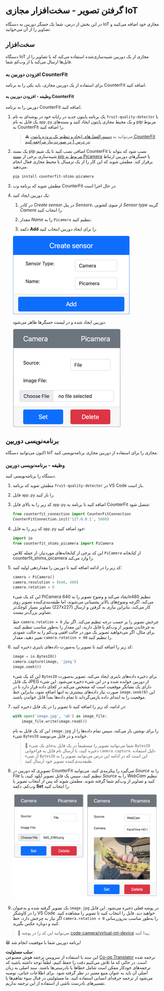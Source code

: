 <!--
CO_OP_TRANSLATOR_METADATA:
{
  "original_hash": "3ba7150ffc4a6999f6c3cfb4906ec7df",
  "translation_date": "2025-08-25T21:01:28+00:00",
  "source_file": "4-manufacturing/lessons/2-check-fruit-from-device/virtual-device-camera.md",
  "language_code": "fa"
}
-->
# گرفتن تصویر - سخت‌افزار مجازی IoT

در این بخش از درس، شما یک حسگر دوربین به دستگاه IoT مجازی خود اضافه می‌کنید و تصاویر را از آن می‌خوانید.

## سخت‌افزار

دستگاه IoT مجازی از یک دوربین شبیه‌سازی‌شده استفاده می‌کند که یا تصاویر را از فایل‌ها ارسال می‌کند یا از وب‌کم شما.

### افزودن دوربین به CounterFit

برای استفاده از یک دوربین مجازی، باید یکی را به برنامه CounterFit اضافه کنید.

#### وظیفه - افزودن دوربین به CounterFit

دوربین را به برنامه CounterFit اضافه کنید.

1. یک برنامه پایتون جدید در رایانه خود در پوشه‌ای به نام `fruit-quality-detector` با یک فایل به نام `app.py` و یک محیط مجازی پایتون ایجاد کنید و بسته‌های pip مربوط به CounterFit را اضافه کنید.

    > ⚠️ می‌توانید به [دستورالعمل‌های ایجاد و تنظیم یک پروژه پایتون CounterFit در درس 1 در صورت نیاز مراجعه کنید](../../../1-getting-started/lessons/1-introduction-to-iot/virtual-device.md).

1. یک بسته pip اضافی نصب کنید تا یک شیم CounterFit نصب شود که بتواند با شبیه‌سازی برخی از [بسته pip مربوط به Picamera](https://pypi.org/project/picamera/) با حسگرهای دوربین ارتباط برقرار کند. مطمئن شوید که این کار را از یک ترمینال با محیط مجازی فعال انجام می‌دهید.

    ```sh
    pip install counterfit-shims-picamera
    ```

1. مطمئن شوید که برنامه وب CounterFit در حال اجرا است.

1. یک دوربین ایجاد کنید:

    1. در کادر *Create sensor* در پنل *Sensors*، از منوی کشویی *Sensor type* گزینه *Camera* را انتخاب کنید.

    1. مقدار *Name* را به `Picamera` تنظیم کنید.

    1. دکمه **Add** را برای ایجاد دوربین انتخاب کنید.

    ![تنظیمات دوربین](../../../../../translated_images/counterfit-create-camera.a5de97f59c0bd3cbe0416d7e89a3cfe86d19fbae05c641c53a91286412af0a34.fa.png)

    دوربین ایجاد شده و در لیست حسگرها ظاهر می‌شود.

    ![دوربین ایجاد شده](../../../../../translated_images/counterfit-camera.001ec52194c8ee5d3f617173da2c79e1df903d10882adc625cbfc493525125d4.fa.png)

## برنامه‌نویسی دوربین

اکنون می‌توانید دستگاه IoT مجازی را برای استفاده از دوربین مجازی برنامه‌نویسی کنید.

### وظیفه - برنامه‌نویسی دوربین

دستگاه را برنامه‌نویسی کنید.

1. مطمئن شوید که برنامه `fruit-quality-detector` در VS Code باز است.

1. فایل `app.py` را باز کنید.

1. کد زیر را به بالای فایل `app.py` اضافه کنید تا برنامه به CounterFit متصل شود:

    ```python
    from counterfit_connection import CounterFitConnection
    CounterFitConnection.init('127.0.0.1', 5000)
    ```

1. کد زیر را به فایل `app.py` خود اضافه کنید:

    ```python
    import io
    from counterfit_shims_picamera import PiCamera
    ```

    این کد برخی از کتابخانه‌های موردنیاز، از جمله کلاس `PiCamera` از کتابخانه counterfit_shims_picamera را وارد می‌کند.

1. کد زیر را در ادامه اضافه کنید تا دوربین را مقداردهی اولیه کنید:

    ```python
    camera = PiCamera()
    camera.resolution = (640, 480)
    camera.rotation = 0
    ```

    این کد یک شیء PiCamera ایجاد می‌کند و وضوح تصویر را به 640x480 تنظیم می‌کند. اگرچه وضوح‌های بالاتر پشتیبانی می‌شوند، اما طبقه‌بندی‌کننده تصویر روی تصاویر بسیار کوچک‌تر (227x227) کار می‌کند، بنابراین نیازی به گرفتن و ارسال تصاویر بزرگ‌تر نیست.

    خط `camera.rotation = 0` چرخش تصویر را بر حسب درجه تنظیم می‌کند. اگر نیاز به چرخاندن تصویر از وب‌کم یا فایل دارید، این مقدار را به‌طور مناسب تنظیم کنید. برای مثال، اگر می‌خواهید تصویر یک موز در حالت افقی وب‌کم را به حالت عمودی تغییر دهید، مقدار `camera.rotation = 90` را تنظیم کنید.

1. کد زیر را اضافه کنید تا تصویر را به‌صورت داده‌های باینری ذخیره کنید:

    ```python
    image = io.BytesIO()
    camera.capture(image, 'jpeg')
    image.seek(0)
    ```

    این کد یک شیء `BytesIO` برای ذخیره داده‌های باینری ایجاد می‌کند. تصویر به‌صورت یک فایل JPEG از دوربین خوانده شده و در این شیء ذخیره می‌شود. این شیء دارای یک نشانگر موقعیت است که مشخص می‌کند در کجای داده قرار دارد تا در صورت نیاز داده‌های بیشتری به انتها اضافه شود، بنابراین خط `image.seek(0)` این موقعیت را به ابتدای داده بازمی‌گرداند تا تمام داده‌ها بعداً قابل خواندن باشند.

1. در ادامه، کد زیر را اضافه کنید تا تصویر را در یک فایل ذخیره کنید:

    ```python
    with open('image.jpg', 'wb') as image_file:
        image_file.write(image.read())
    ```

    این کد یک فایل به نام `image.jpg` را برای نوشتن باز می‌کند، سپس تمام داده‌ها را از شیء `BytesIO` خوانده و در فایل می‌نویسد.

    > 💁 شما می‌توانید تصویر را مستقیماً در یک فایل به‌جای یک شیء `BytesIO` ذخیره کنید، با ارسال نام فایل به فراخوانی `camera.capture`. دلیل استفاده از شیء `BytesIO` این است که در ادامه این درس می‌توانید تصویر را به طبقه‌بندی‌کننده تصویر خود ارسال کنید.

1. تصویری که دوربین در CounterFit می‌گیرد را پیکربندی کنید. می‌توانید *Source* را به *File* تنظیم کنید، سپس یک فایل تصویر آپلود کنید، یا *Source* را به *WebCam* تنظیم کنید و تصاویر از وب‌کم شما گرفته شوند. مطمئن شوید که پس از انتخاب تصویر یا وب‌کم، دکمه **Set** را انتخاب کنید.

    ![CounterFit با یک فایل به‌عنوان منبع تصویر تنظیم شده و یک وب‌کم که شخصی را در حال نگه داشتن یک موز نشان می‌دهد](../../../../../translated_images/counterfit-camera-options.eb3bd5150a8e7dffbf24bc5bcaba0cf2cdef95fbe6bbe393695d173817d6b8df.fa.png)

1. یک تصویر گرفته شده و به‌عنوان `image.jpg` در پوشه فعلی ذخیره می‌شود. این فایل را در کاوشگر VS Code خواهید دید. فایل را انتخاب کنید تا تصویر را مشاهده کنید. اگر نیاز به چرخش دارد، خط `camera.rotation = 0` را به‌طور مناسب به‌روزرسانی کنید و دوباره عکس بگیرید.

> 💁 می‌توانید این کد را در پوشه [code-camera/virtual-iot-device](../../../../../4-manufacturing/lessons/2-check-fruit-from-device/code-camera/virtual-iot-device) پیدا کنید.

😀 برنامه دوربین شما با موفقیت انجام شد!

**سلب مسئولیت**:  
این سند با استفاده از سرویس ترجمه هوش مصنوعی [Co-op Translator](https://github.com/Azure/co-op-translator) ترجمه شده است. در حالی که ما تلاش می‌کنیم دقت را حفظ کنیم، لطفاً توجه داشته باشید که ترجمه‌های خودکار ممکن است شامل خطاها یا نادرستی‌ها باشند. سند اصلی به زبان اصلی آن باید به عنوان منبع معتبر در نظر گرفته شود. برای اطلاعات حیاتی، توصیه می‌شود از ترجمه حرفه‌ای انسانی استفاده کنید. ما مسئولیتی در قبال سوء تفاهم‌ها یا تفسیرهای نادرست ناشی از استفاده از این ترجمه نداریم.